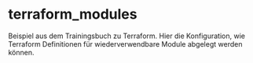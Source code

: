 # terraform_modules
Beispiel aus dem Trainingsbuch zu Terraform. Hier die Konfiguration, wie Terraform Definitionen für wiederverwendbare Module abgelegt werden können.
